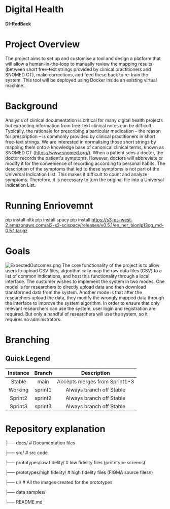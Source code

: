 # Digital Health
#### DI-RedBack
# Project Overview
The project aims to set up and customise a tool and design a platform that will allow a human-in-the-loop to manually review the mapping results (between short free-text strings provided by clinical practitioners and SNOMED CT),
make corrections, and feed these back to re-train the system. This tool will be deployed using Docker inside an existing virtual machine..

# Background
Analysis of clinical documentation is critical for many digital health projects but extracting information from free-text clinical notes can be difficult. Typically, the rationale for prescribing a particular medication – the reason for prescription – is commonly provided by clinical practitioners in short free-text strings. We are interested in normalising those short strings by mapping them onto a knowledge base of canonical clinical terms, known as SNOMED CT (https://www.snomed.org/).
When a patient sees a doctor, the doctor records the patient's symptoms. However, doctors will abbreviate or modify it for the convenience of recording according to personal habits. The description of the symptoms that led to these symptoms is not part of the Universal Indication List. This makes it difficult to count and analyze symptoms. Therefore, it is necessary to turn the original file into a Universal Indication List.

# Running Enriovemnt
pip install nltk
pip install spacy
pip install https://s3-us-west-2.amazonaws.com/ai2-s2-scispacy/releases/v0.5.1/en_ner_bionlp13cg_md-0.5.1.tar.gz

# Goals
![ExpectedOutcomes.png](https://imgpile.com/images/hNyBe1.png)
The core functionality of the project is to allow users to upload CSV files, algorithmically map the raw data files (CSV) to a list of common indications, and host this functionality through a local interface. The customer wishes to implement the system in two modes. One model is for researchers to directly upload data and then download transformed data from the system. Another mode is that after the researchers upload the data, they modify the wrongly mapped data through the interface to improve the system algorithm. In order to ensure that only relevant researchers can use the system, user login and registration are required. But only a handful of researchers will use the system, so it requires no administrators.

# Branching
## Quick Legend
|Instance|Branch|Description|
|:--:|:--:|:--:|
|Stable|main|Accepts merges from Sprint1-3|
|Working|sprint1|Always branch off Stable|
|Sprint2|sprint2|Always branch off Stable|
|Sprint3|sprint3|Always branch off Stable|

# Repository explanation

├── docs/                    # Documentation files

├── src/                       # src code

├── prototypes/low fidelity/     # low fidelity files (prototype screens)

├── prototypes/high fidelity/     # high fidelity files (FIGMA source filesn)

├── ui/                        # All the images created for the prototypes

├── data samples/      

└── README.md
